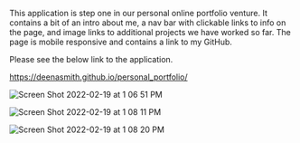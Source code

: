 This application is step one in our personal online portfolio venture. It contains a bit of an intro about me, a nav bar with clickable links to info on the page, 
and image links to additional projects we have worked so far. The page is mobile responsive and contains a link to my GitHub.

Please see the below link to the application.

https://deenasmith.github.io/personal_portfolio/

![Screen Shot 2022-02-19 at 1 06 51 PM](https://user-images.githubusercontent.com/98545911/154815822-810ce3a3-c166-424c-a4cc-f1e071ec0324.png)

![Screen Shot 2022-02-19 at 1 08 11 PM](https://user-images.githubusercontent.com/98545911/154815837-c8ab1de3-ba06-448e-b968-5fa65bf40c80.png)

![Screen Shot 2022-02-19 at 1 08 20 PM](https://user-images.githubusercontent.com/98545911/154815842-657dd0ae-9804-46e3-b819-103146b4c96d.png)
